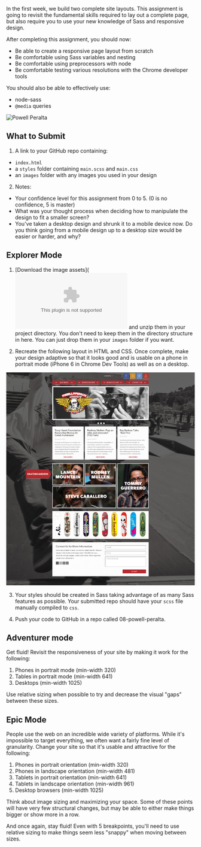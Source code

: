 In the first week, we build two complete site layouts. This assignment is going to revisit the fundamental skills required to lay out a complete page, but also require you to use your new knowledge of Sass and responsive design.

After completing this assignment, you should now:
* Be able to create a responsive page layout from scratch
* Be comfortable using Sass variables and nesting
* Be comfortable using preprocessors with node
* Be comfortable testing various resolutions with the Chrome developer tools

You should also be able to effectively use:
* node-sass
* `@media` queries

![Powell Peralta](assets/powell_peralta.jpg)

## What to Submit
1. A link to your GitHub repo containing:
  * `index.html`
  * a `styles` folder containing `main.scss` and `main.css`
  * an `images` folder with any images you used in your design
2. Notes:
  * Your confidence level for this assignment from 0 to 5. (0 is no confidence, 5 is master)
  * What was your thought process when deciding how to manipulate the design to fit a smaller screen?
  * You've taken a desktop design and shrunk it to a mobile device now. Do you think going from a mobile design up to a desktop size would be easier or harder, and why?

## Explorer Mode

1. [Download the image assets](![](https://raw.githubusercontent.com/TIY-LR-FEE/assignments/master/08-powell-peralta/assets.zip) and unzip them in your project directory. You don't need to keep them in the directory structure in here. You can just drop them in your `images` folder if you want.

2. Recreate the following layout in HTML and CSS. Once complete, make your design adaptive so that it looks good and is usable on a phone in portrait mode (iPhone 6 in Chrome Dev Tools) as well as on a desktop.

  ![](https://raw.githubusercontent.com/TIY-LR-FEE/assignments/master/08-powell-peralta/powell_peralta.jpg)

3. Your styles should be created in Sass taking advantage of as many Sass features as possible. Your submitted repo should have your `scss` file manually compiled to `css`.

4. Push your code to GitHub in a repo called 08-powell-peralta.


## Adventurer mode

Get fluid! Revisit the responsiveness of your site by making it work for the following:

1. Phones in portrait mode (min-width 320)
2. Tables in portrait mode (min-width 641)
3. Desktops (min-width 1025)

Use relative sizing when possible to try and decrease the visual "gaps" between these sizes.

## Epic Mode

People use the web on an incredible wide variety of platforms. While it's impossible to target everything, we often want a fairly fine level of granularity. Change your site so that it's usable and attractive for the following:

1. Phones in portrait orientation (min-width 320)
2. Phones in landscape orientation (min-width 481)
3. Tablets in portrait orientation (min-width 641)
4. Tablets in landscape orientation (min-width 961)
5. Desktop browsers (min-width 1025)

Think about image sizing and maximizing your space. Some of these points will have very few structural changes, but may be able to either make things bigger or show more in a row.

And once again, stay fluid! Even with 5 breakpoints, you'll need to use relative sizing to make things seem less "snappy" when moving between sizes.
